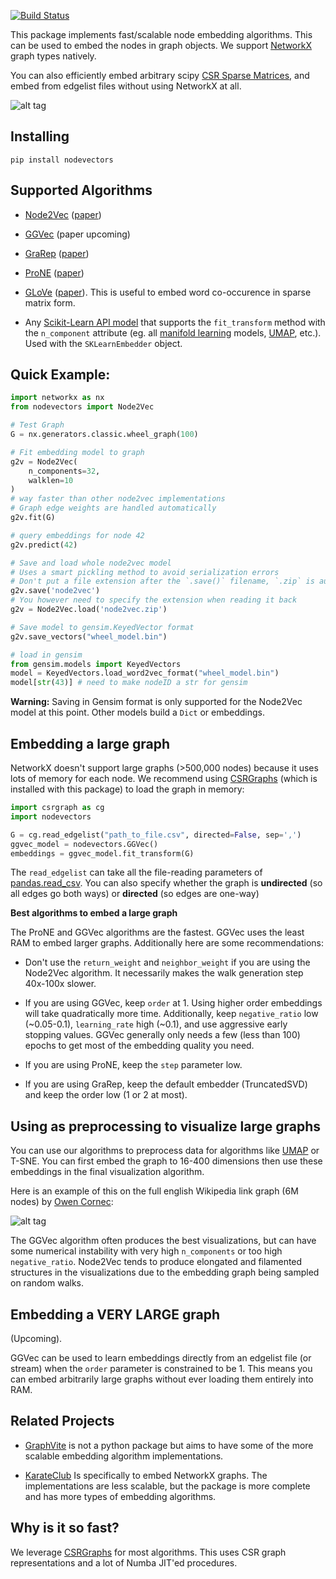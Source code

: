 [![Build Status](https://travis-ci.com/VHRanger/nodevectors.svg?branch=master)](https://travis-ci.com/VHRanger/nodevectors)

This package implements fast/scalable node embedding algorithms. This can be used to embed the nodes in graph objects. We support [NetworkX](https://networkx.github.io/) graph types natively.
    
You can also efficiently embed arbitrary scipy [CSR Sparse Matrices](https://docs.scipy.org/doc/scipy/reference/generated/scipy.sparse.csr_matrix.html), and embed from edgelist files without using NetworkX at all.

![alt tag](https://raw.githubusercontent.com/VHRanger/nodevectors/master/examples/3d%20graph.png)

## Installing

`pip install nodevectors`

## Supported Algorithms

- [Node2Vec](https://github.com/VHRanger/nodevectors/blob/master/nodevectors/node2vec.py) ([paper](https://cs.stanford.edu/~jure/pubs/node2vec-kdd16.pdf))

- [GGVec](https://github.com/VHRanger/nodevectors/blob/master/nodevectors/ggvec.py) (paper upcoming)

- [GraRep](https://github.com/VHRanger/nodevectors/blob/master/nodevectors/grarep.py) ([paper](https://dl.acm.org/doi/pdf/10.1145/2806416.2806512))

- [ProNE](https://github.com/VHRanger/nodevectors/blob/master/nodevectors/prone.py) ([paper](https://www.ijcai.org/Proceedings/2019/0594.pdf))

- [GLoVe](https://github.com/VHRanger/nodevectors/blob/master/nodevectors/glove.py) ([paper](https://nlp.stanford.edu/pubs/glove.pdf)). This is useful to embed word co-occurence in sparse matrix form.

- Any [Scikit-Learn API model](https://github.com/VHRanger/nodevectors/blob/master/nodevectors/embedders.py#L127) that supports the `fit_transform` method with the `n_component` attribute (eg. all [manifold learning](https://scikit-learn.org/stable/modules/manifold.html#manifold) models, [UMAP](https://github.com/lmcinnes/umap), etc.). Used with the `SKLearnEmbedder` object.

## Quick Example:
```python
import networkx as nx
from nodevectors import Node2Vec

# Test Graph
G = nx.generators.classic.wheel_graph(100)

# Fit embedding model to graph
g2v = Node2Vec(
    n_components=32,
    walklen=10
)
# way faster than other node2vec implementations
# Graph edge weights are handled automatically
g2v.fit(G)

# query embeddings for node 42
g2v.predict(42)

# Save and load whole node2vec model
# Uses a smart pickling method to avoid serialization errors
# Don't put a file extension after the `.save()` filename, `.zip` is automatically added
g2v.save('node2vec')
# You however need to specify the extension when reading it back
g2v = Node2Vec.load('node2vec.zip')

# Save model to gensim.KeyedVector format
g2v.save_vectors("wheel_model.bin")

# load in gensim
from gensim.models import KeyedVectors
model = KeyedVectors.load_word2vec_format("wheel_model.bin")
model[str(43)] # need to make nodeID a str for gensim

```

**Warning:** Saving in Gensim format is only supported for the Node2Vec model at this point. Other models build a `Dict` or embeddings.

## Embedding a large graph

NetworkX doesn't support large graphs (>500,000 nodes) because it uses lots of memory for each node. We recommend using [CSRGraphs](https://github.com/VHRanger/CSRGraph) (which is installed with this package) to load the graph in memory:

```python
import csrgraph as cg
import nodevectors

G = cg.read_edgelist("path_to_file.csv", directed=False, sep=',')
ggvec_model = nodevectors.GGVec() 
embeddings = ggvec_model.fit_transform(G)
```

The `read_edgelist` can take all the file-reading parameters of [pandas.read_csv](https://pandas.pydata.org/pandas-docs/stable/reference/api/pandas.read_csv.html). You can also specify whether the graph is **undirected** (so all edges go both ways) or **directed** (so edges are one-way)

**Best algorithms to embed a large graph**

The ProNE and GGVec algorithms are the fastest. GGVec uses the least RAM to embed larger graphs. Additionally here are some recommendations:

- Don't use the `return_weight` and `neighbor_weight` if you are using the Node2Vec algorithm. It necessarily makes the walk generation step 40x-100x slower.

- If you are using GGVec, keep `order` at 1. Using higher order embeddings will take quadratically more time. Additionally, keep `negative_ratio` low (~0.05-0.1), `learning_rate` high (~0.1), and use aggressive early stopping values. GGVec generally only needs a few (less than 100) epochs to get most of the embedding quality you need.

- If you are using ProNE, keep the `step` parameter low.

- If you are using GraRep, keep the default embedder (TruncatedSVD) and keep the order low (1 or 2 at most).

## Using as preprocessing to visualize large graphs

You can use our algorithms to preprocess data for algorithms like [UMAP](https://github.com/lmcinnes/umap) or T-SNE. You can first embed the graph to 16-400 dimensions then use these embeddings in the final visualization algorithm. 

Here is an example of this on the full english Wikipedia link graph (6M nodes) by [Owen Cornec](byowen.com):

![alt tag](https://raw.githubusercontent.com/VHRanger/nodevectors/master/examples/Wikipedia%206M.png)

The GGVec algorithm often produces the best visualizations, but can have some numerical instability with very high `n_components` or too high `negative_ratio`. Node2Vec tends to produce elongated and filamented structures in the visualizations due to the embedding graph being sampled on random walks.

## Embedding a VERY LARGE graph

(Upcoming).

GGVec can be used to learn embeddings directly from an edgelist file (or stream) when the `order` parameter is constrained to be 1. This means you can embed arbitrarily large graphs without ever loading them entirely into RAM.

## Related Projects

- [GraphVite](https://github.com/DeepGraphLearning/graphvite) is not a python package but aims to have some of the more scalable embedding algorithm implementations. 

- [KarateClub](https://github.com/benedekrozemberczki/KarateClub) Is specifically to embed NetworkX graphs. The implementations are less scalable, but the package is more complete and has more types of embedding algorithms.

## Why is it so fast?

We leverage [CSRGraphs](https://github.com/VHRanger/CSRGraph) for most algorithms. This uses CSR graph representations and a lot of Numba JIT'ed procedures.
